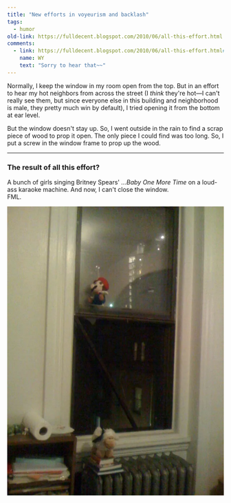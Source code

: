 ```yaml
---
title: "New efforts in voyeurism and backlash"
tags: 
  - humor
old-link: https://fulldecent.blogspot.com/2010/06/all-this-effort.html
comments:
  - link: https://fulldecent.blogspot.com/2010/06/all-this-effort.html#comment-5627258016771430223
    name: WY
    text: "Sorry to hear that~~"
---
```


Normally, I keep the window in my room open from the top. But in an effort to hear my hot neighbors from across the street (I *think* they're hot—I can't really see them, but since everyone else in this building and neighborhood is male, they pretty much win by default), I tried opening it from the bottom at ear level.

But the window doesn't stay up. So, I went outside in the rain to find a scrap piece of wood to prop it open. The only piece I could find was too long. So, I put a screw in the window frame to prop up the wood.

---

### The result of all this effort?

A bunch of girls singing Britney Spears' *...Baby One More Time* on a loud-ass karaoke machine. And now, I can't close the window.  
FML.

![Propped open window](/assets/images/2010-06-09-voyeurism-and-backlash.webp)
